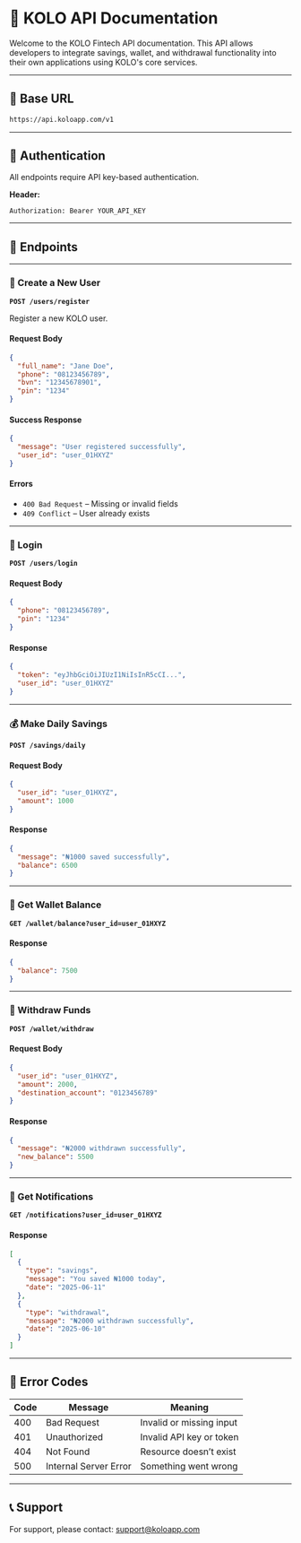# 📘 KOLO API Documentation

Welcome to the KOLO Fintech API documentation. This API allows developers to integrate savings, wallet, and withdrawal functionality into their own applications using KOLO's core services.

---

## 📌 Base URL

```txt
https://api.koloapp.com/v1
```

---

## 🔐 Authentication

All endpoints require API key-based authentication.

**Header:**
```http
Authorization: Bearer YOUR_API_KEY
```

---

## 📂 Endpoints

---

### 👤 Create a New User

**`POST /users/register`**

Register a new KOLO user.

#### Request Body
```json
{
  "full_name": "Jane Doe",
  "phone": "08123456789",
  "bvn": "12345678901",
  "pin": "1234"
}
```

#### Success Response
```json
{
  "message": "User registered successfully",
  "user_id": "user_01HXYZ"
}
```

#### Errors
- `400 Bad Request` – Missing or invalid fields
- `409 Conflict` – User already exists

---

### 🔐 Login

**`POST /users/login`**

#### Request Body
```json
{
  "phone": "08123456789",
  "pin": "1234"
}
```

#### Response
```json
{
  "token": "eyJhbGciOiJIUzI1NiIsInR5cCI...",
  "user_id": "user_01HXYZ"
}
```

---

### 💰 Make Daily Savings

**`POST /savings/daily`**

#### Request Body
```json
{
  "user_id": "user_01HXYZ",
  "amount": 1000
}
```

#### Response
```json
{
  "message": "₦1000 saved successfully",
  "balance": 6500
}
```

---

### 💼 Get Wallet Balance

**`GET /wallet/balance?user_id=user_01HXYZ`**

#### Response
```json
{
  "balance": 7500
}
```

---

### 💸 Withdraw Funds

**`POST /wallet/withdraw`**

#### Request Body
```json
{
  "user_id": "user_01HXYZ",
  "amount": 2000,
  "destination_account": "0123456789"
}
```

#### Response
```json
{
  "message": "₦2000 withdrawn successfully",
  "new_balance": 5500
}
```

---

### 🔔 Get Notifications

**`GET /notifications?user_id=user_01HXYZ`**

#### Response
```json
[
  {
    "type": "savings",
    "message": "You saved ₦1000 today",
    "date": "2025-06-11"
  },
  {
    "type": "withdrawal",
    "message": "₦2000 withdrawn successfully",
    "date": "2025-06-10"
  }
]
```

---

## 🚨 Error Codes

| Code | Message                 | Meaning                        |
|------|-------------------------|--------------------------------|
| 400  | Bad Request             | Invalid or missing input       |
| 401  | Unauthorized            | Invalid API key or token       |
| 404  | Not Found               | Resource doesn’t exist         |
| 500  | Internal Server Error   | Something went wrong           |

---

## 📞 Support

For support, please contact: [support@koloapp.com](mailto:support@koloapp.com)

